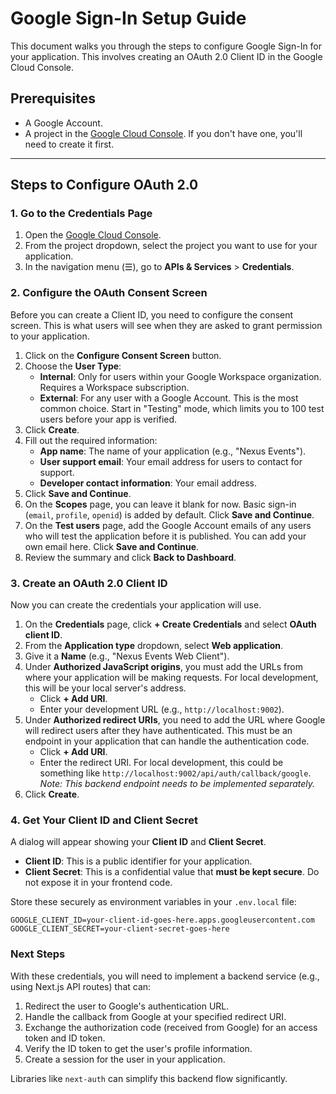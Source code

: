 # Google Sign-In Setup Guide

This document walks you through the steps to configure Google Sign-In for your application. This involves creating an OAuth 2.0 Client ID in the Google Cloud Console.

## Prerequisites

- A Google Account.
- A project in the [Google Cloud Console](https://console.cloud.google.com/). If you don't have one, you'll need to create it first.

---

## Steps to Configure OAuth 2.0

### 1. Go to the Credentials Page

1.  Open the [Google Cloud Console](https://console.cloud.google.com/).
2.  From the project dropdown, select the project you want to use for your application.
3.  In the navigation menu (☰), go to **APIs & Services** > **Credentials**.

### 2. Configure the OAuth Consent Screen

Before you can create a Client ID, you need to configure the consent screen. This is what users will see when they are asked to grant permission to your application.

1.  Click on the **Configure Consent Screen** button.
2.  Choose the **User Type**:
    -   **Internal**: Only for users within your Google Workspace organization. Requires a Workspace subscription.
    -   **External**: For any user with a Google Account. This is the most common choice. Start in "Testing" mode, which limits you to 100 test users before your app is verified.
3.  Click **Create**.
4.  Fill out the required information:
    -   **App name**: The name of your application (e.g., "Nexus Events").
    -   **User support email**: Your email address for users to contact for support.
    -   **Developer contact information**: Your email address.
5.  Click **Save and Continue**.
6.  On the **Scopes** page, you can leave it blank for now. Basic sign-in (`email`, `profile`, `openid`) is added by default. Click **Save and Continue**.
7.  On the **Test users** page, add the Google Account emails of any users who will test the application before it is published. You can add your own email here. Click **Save and Continue**.
8.  Review the summary and click **Back to Dashboard**.

### 3. Create an OAuth 2.0 Client ID

Now you can create the credentials your application will use.

1.  On the **Credentials** page, click **+ Create Credentials** and select **OAuth client ID**.
2.  From the **Application type** dropdown, select **Web application**.
3.  Give it a **Name** (e.g., "Nexus Events Web Client").
4.  Under **Authorized JavaScript origins**, you must add the URLs from where your application will be making requests. For local development, this will be your local server's address.
    -   Click **+ Add URI**.
    -   Enter your development URL (e.g., `http://localhost:9002`).
5.  Under **Authorized redirect URIs**, you need to add the URL where Google will redirect users after they have authenticated. This must be an endpoint in your application that can handle the authentication code.
    -   Click **+ Add URI**.
    -   Enter the redirect URI. For local development, this could be something like `http://localhost:9002/api/auth/callback/google`. *Note: This backend endpoint needs to be implemented separately.*
6.  Click **Create**.

### 4. Get Your Client ID and Client Secret

A dialog will appear showing your **Client ID** and **Client Secret**.

-   **Client ID**: This is a public identifier for your application.
-   **Client Secret**: This is a confidential value that **must be kept secure**. Do not expose it in your frontend code.

Store these securely as environment variables in your `.env.local` file:

```
GOOGLE_CLIENT_ID=your-client-id-goes-here.apps.googleusercontent.com
GOOGLE_CLIENT_SECRET=your-client-secret-goes-here
```

### Next Steps

With these credentials, you will need to implement a backend service (e.g., using Next.js API routes) that can:
1.  Redirect the user to Google's authentication URL.
2.  Handle the callback from Google at your specified redirect URI.
3.  Exchange the authorization code (received from Google) for an access token and ID token.
4.  Verify the ID token to get the user's profile information.
5.  Create a session for the user in your application.

Libraries like `next-auth` can simplify this backend flow significantly.

